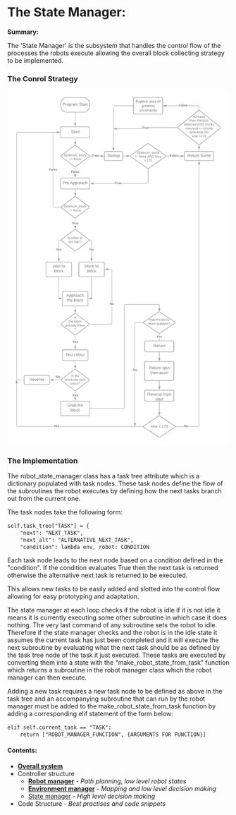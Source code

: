 # The State Manager:

__Summary:__

The 'State Manager' is the subsystem that handles the control flow of the processes the robots execute allowing the overall block collecting strategy to be implemented.

### The Conrol Strategy 
<p align="center">
  <img width="500" src="./img/state_flow_diagram.png">
</p>

### The Implementation

The robot_state_manager class has a task tree attribute which is a dictionary populated with task nodes. These task nodes define the flow of the subroutines the robot executes by defining how the next tasks branch out from the current one.

The task nodes take the following form:
```
self.task_tree["TASK"] = {
	"next": "NEXT_TASK",
	"next_alt": "ALTERNATIVE_NEXT_TASK",
	"condition": lambda env, robot: CONDITION
```
Each task node leads to the next node based on a condition defined in the "condition". If the condition evaluates True then the next task is returned otherwise the alternative next task is returned to be executed.

This allows new tasks to be easily added and slotted into the control flow allowing for easy prototyping and adaptation.

The state manager at each loop checks if the robot is idle if it is not idle it means it is currently executing some other subroutine in which case it does nothing. The very last command of any subroutine sets the robot to idle.
Therefore if the state manager checks and the robot is in the idle state it assumes the current task has just been completed and it will execute the next subroutine by evaluating what the next task should be as defined by the task tree node of the task it just executed.
These tasks are executed by converting them into a state with the "make_robot_state_from_task" function which returns a subroutine in the robot manager class which the robot manager can then execute.

Adding a new task requires a new task node to be defined as above in the task tree and an accompanying subroutine that can run by the robot manager must be added to the make_robot_state_from_task function by adding a corresponding elif statement of the form below:

```
elif self.current_task == "TASK":
	return ["ROBOT_MANAGER_FUNCTION", {ARGUMENTS FOR FUNCTION}]
```

#### Contents:

- [__Overall system__](software_main.md)
- Controller structure
    + [__Robot manager__](robot_manager.md) - *Path planning, low level robot states*
    + [__Environment manager__](environment_manager.md) - *Mapping and low level decision making*
    + [State manager](state_manager.md) - *High level decision making*
- Code Structure - *Best practises and code snippets*
